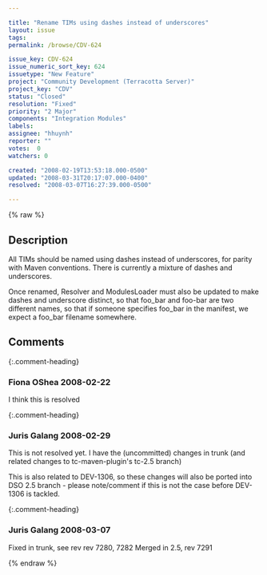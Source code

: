 ```yaml
---

title: "Rename TIMs using dashes instead of underscores"
layout: issue
tags: 
permalink: /browse/CDV-624

issue_key: CDV-624
issue_numeric_sort_key: 624
issuetype: "New Feature"
project: "Community Development (Terracotta Server)"
project_key: "CDV"
status: "Closed"
resolution: "Fixed"
priority: "2 Major"
components: "Integration Modules"
labels: 
assignee: "hhuynh"
reporter: ""
votes:  0
watchers: 0

created: "2008-02-19T13:53:18.000-0500"
updated: "2008-03-31T20:17:07.000-0400"
resolved: "2008-03-07T16:27:39.000-0500"

---
```




{% raw %}



## Description

<div markdown="1" class="description">

All TIMs should be named using dashes instead of underscores, for parity with Maven conventions.  There is currently a mixture of dashes and underscores.

Once renamed, Resolver and ModulesLoader must also be updated to make dashes and underscore distinct, so that
foo\_bar and foo-bar are two different names, so that if someone specifies foo\_bar in the manifest, we expect a foo\_bar filename somewhere.

</div>

## Comments


{:.comment-heading}
### **Fiona OShea** <span class="date">2008-02-22</span>

<div markdown="1" class="comment">

I think this is resolved 

</div>


{:.comment-heading}
### **Juris Galang** <span class="date">2008-02-29</span>

<div markdown="1" class="comment">

This is not resolved yet. I have the (uncommitted) changes in trunk (and related changes to tc-maven-plugin's tc-2.5 branch) 

This is also related to DEV-1306, so these changes will also be ported into DSO 2.5 branch - please note/comment if this is not the case before DEV-1306 is tackled.

</div>


{:.comment-heading}
### **Juris Galang** <span class="date">2008-03-07</span>

<div markdown="1" class="comment">

Fixed in trunk, see rev rev 7280, 7282 
Merged in 2.5, rev 7291

</div>



{% endraw %}
